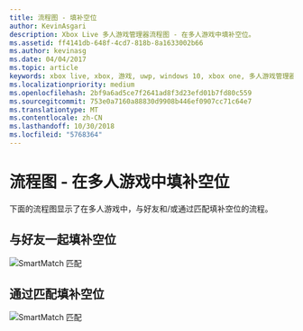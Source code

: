 ```yaml
---
title: 流程图 - 填补空位
author: KevinAsgari
description: Xbox Live 多人游戏管理器流程图 - 在多人游戏中填补空位。
ms.assetid: ff4141db-648f-4cd7-818b-8a1633002b66
ms.author: kevinasg
ms.date: 04/04/2017
ms.topic: article
keywords: xbox live, xbox, 游戏, uwp, windows 10, xbox one, 多人游戏管理器, 流程图
ms.localizationpriority: medium
ms.openlocfilehash: 2bf9a6ad5ce7f2641ad8f3d23efd01b7fd80c559
ms.sourcegitcommit: 753e0a7160a88830d9908b446ef0907cc71c64e7
ms.translationtype: MT
ms.contentlocale: zh-CN
ms.lasthandoff: 10/30/2018
ms.locfileid: "5768364"
---
```

# <a name="flowchart---fill-open-slots-in-a-multiplayer-game"></a>流程图 - 在多人游戏中填补空位

下面的流程图显示了在多人游戏中，与好友和/或通过匹配填补空位的流程。

## <a name="fill-open-slots-with-friends"></a>与好友一起填补空位

![SmartMatch 匹配](../../../images/multiplayer/mpm-fill-open-slots-with-friends.png)

## <a name="fill-open-slots-with-matchmaking"></a>通过匹配填补空位

![SmartMatch 匹配](../../../images/multiplayer/mpm-fill-open-slots-with-matchmaking.png)

